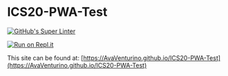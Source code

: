 # ICS20-PWA-Test

[![GitHub's Super Linter](https://github.com/AvaVenturino/ICS20-PWA-Test/workflows/GitHub's%20Super%20Linter/badge.svg)](https://github.com/AvaVenturino/ICS20-PWA-Test/actions)

[![Run on Repl.it](https://repl.it/badge/github/AvaVenturino/PWA-Test)](https://repl.it/github/AvaVenturino/PWA-Test)

This site can be found at: [https://AvaVenturino.github.io/ICS20-PWA-Test](https://AvaVenturino.github.io/ICS20-PWA-Test)
